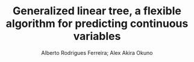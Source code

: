 ---
paperId: 35
author: Alberto Rodrigues Ferreira; Alex Akira Okuno
publicationauthor: Okuno, A. A. et al.
title: Generalized linear tree, a flexible algorithm for predicting continuous variables
pdf: paper_35.pdf
poster: poster_35.png
pitch: https://slideslive.com/38962879/generalized-linear-tree-a-flexible-algorithm-for-predicting-continuous-variables?ref=account-folder-87716-folders
type: Oral
topic: Regression
category: Extended Abstract
link: https://research.latinxinai.org/papers/icml/2021/pdf/paper_35.pdf
conference: icml
year: 2021
tags: icml-2021
location: Virtual
---